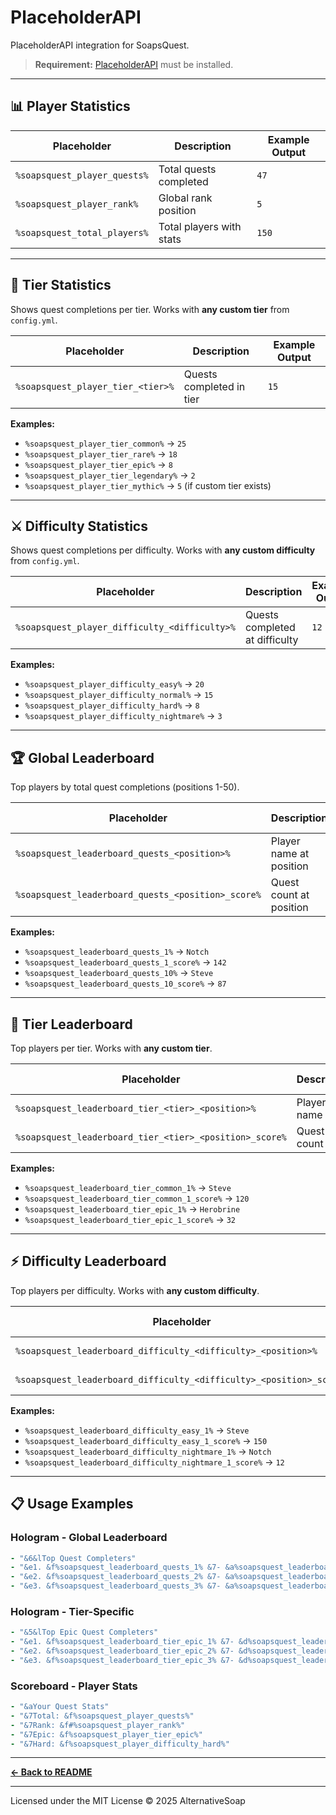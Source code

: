# PlaceholderAPI

PlaceholderAPI integration for SoapsQuest.

> **Requirement:** [PlaceholderAPI](https://www.spigotmc.org/resources/placeholderapi.6245/) must be installed.

---

## 📊 Player Statistics

| Placeholder | Description | Example Output |
|-------------|-------------|----------------|
| `%soapsquest_player_quests%` | Total quests completed | `47` |
| `%soapsquest_player_rank%` | Global rank position | `5` |
| `%soapsquest_total_players%` | Total players with stats | `150` |

---

## 🎯 Tier Statistics

Shows quest completions per tier. Works with **any custom tier** from `config.yml`.

| Placeholder | Description | Example Output |
|-------------|-------------|----------------|
| `%soapsquest_player_tier_<tier>%` | Quests completed in tier | `15` |

**Examples:**
- `%soapsquest_player_tier_common%` → `25`
- `%soapsquest_player_tier_rare%` → `18`
- `%soapsquest_player_tier_epic%` → `8`
- `%soapsquest_player_tier_legendary%` → `2`
- `%soapsquest_player_tier_mythic%` → `5` (if custom tier exists)

---

## ⚔️ Difficulty Statistics

Shows quest completions per difficulty. Works with **any custom difficulty** from `config.yml`.

| Placeholder | Description | Example Output |
|-------------|-------------|----------------|
| `%soapsquest_player_difficulty_<difficulty>%` | Quests completed at difficulty | `12` |

**Examples:**
- `%soapsquest_player_difficulty_easy%` → `20`
- `%soapsquest_player_difficulty_normal%` → `15`
- `%soapsquest_player_difficulty_hard%` → `8`
- `%soapsquest_player_difficulty_nightmare%` → `3`

---

## 🏆 Global Leaderboard

Top players by total quest completions (positions 1-50).

| Placeholder | Description | Example Output |
|-------------|-------------|----------------|
| `%soapsquest_leaderboard_quests_<position>%` | Player name at position | `Notch` |
| `%soapsquest_leaderboard_quests_<position>_score%` | Quest count at position | `142` |

**Examples:**
- `%soapsquest_leaderboard_quests_1%` → `Notch`
- `%soapsquest_leaderboard_quests_1_score%` → `142`
- `%soapsquest_leaderboard_quests_10%` → `Steve`
- `%soapsquest_leaderboard_quests_10_score%` → `87`

---

## 🎨 Tier Leaderboard

Top players per tier. Works with **any custom tier**.

| Placeholder | Description | Example Output |
|-------------|-------------|----------------|
| `%soapsquest_leaderboard_tier_<tier>_<position>%` | Player name | `Notch` |
| `%soapsquest_leaderboard_tier_<tier>_<position>_score%` | Quest count | `85` |

**Examples:**
- `%soapsquest_leaderboard_tier_common_1%` → `Steve`
- `%soapsquest_leaderboard_tier_common_1_score%` → `120`
- `%soapsquest_leaderboard_tier_epic_1%` → `Herobrine`
- `%soapsquest_leaderboard_tier_epic_1_score%` → `32`

---

## ⚡ Difficulty Leaderboard

Top players per difficulty. Works with **any custom difficulty**.

| Placeholder | Description | Example Output |
|-------------|-------------|----------------|
| `%soapsquest_leaderboard_difficulty_<difficulty>_<position>%` | Player name | `Notch` |
| `%soapsquest_leaderboard_difficulty_<difficulty>_<position>_score%` | Quest count | `95` |

**Examples:**
- `%soapsquest_leaderboard_difficulty_easy_1%` → `Steve`
- `%soapsquest_leaderboard_difficulty_easy_1_score%` → `150`
- `%soapsquest_leaderboard_difficulty_nightmare_1%` → `Notch`
- `%soapsquest_leaderboard_difficulty_nightmare_1_score%` → `12`

---

## 📋 Usage Examples

### Hologram - Global Leaderboard

```yaml
- "&6&lTop Quest Completers"
- "&e1. &f%soapsquest_leaderboard_quests_1% &7- &a%soapsquest_leaderboard_quests_1_score%"
- "&e2. &f%soapsquest_leaderboard_quests_2% &7- &a%soapsquest_leaderboard_quests_2_score%"
- "&e3. &f%soapsquest_leaderboard_quests_3% &7- &a%soapsquest_leaderboard_quests_3_score%"
```

### Hologram - Tier-Specific

```yaml
- "&5&lTop Epic Quest Completers"
- "&e1. &f%soapsquest_leaderboard_tier_epic_1% &7- &d%soapsquest_leaderboard_tier_epic_1_score%"
- "&e2. &f%soapsquest_leaderboard_tier_epic_2% &7- &d%soapsquest_leaderboard_tier_epic_2_score%"
- "&e3. &f%soapsquest_leaderboard_tier_epic_3% &7- &d%soapsquest_leaderboard_tier_epic_3_score%"
```

### Scoreboard - Player Stats

```yaml
- "&aYour Quest Stats"
- "&7Total: &f%soapsquest_player_quests%"
- "&7Rank: &f#%soapsquest_player_rank%"
- "&7Epic: &f%soapsquest_player_tier_epic%"
- "&7Hard: &f%soapsquest_player_difficulty_hard%"
```

---

**[← Back to README](README.md)**

---

Licensed under the MIT License © 2025 AlternativeSoap
